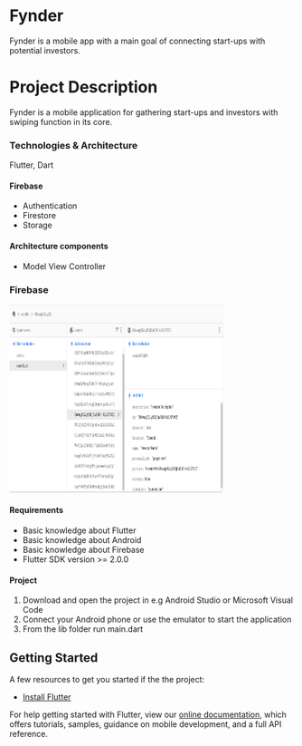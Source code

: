 # Fynder

Fynder is a mobile app with a main goal of connecting start-ups with potential investors.

# Project Description
Fynder is a mobile application for gathering start-ups and investors with swiping function in its core.

### Technologies & Architecture
Flutter, Dart

#### Firebase 
* Authentication
* Firestore
* Storage

#### Architecture components
* Model View Controller


### Firebase

 <img  width="378" height="332" src="github_images/Firebase_Storage.png"> 

#### Requirements
* Basic knowledge about Flutter
* Basic knowledge about Android
* Basic knowledge about Firebase
* Flutter SDK version >= 2.0.0

#### Project
1. Download and open the project in e.g Android Studio or Microsoft Visual Code
2. Connect your Android phone or use the emulator to start the application
3. From the lib folder run main.dart


## Getting Started



A few resources to get you started if the the project:

- [Install Flutter](https://docs.flutter.dev/get-started/install)

For help getting started with Flutter, view our
[online documentation](https://flutter.dev/docs), which offers tutorials,
samples, guidance on mobile development, and a full API reference.
